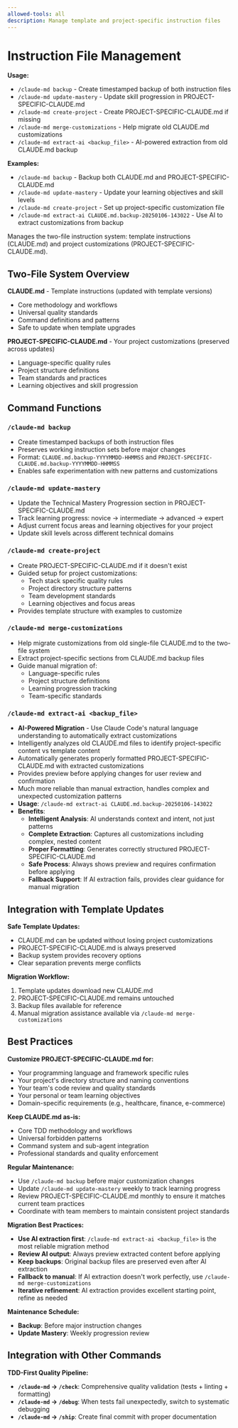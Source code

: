 ```yaml
---
allowed-tools: all
description: Manage template and project-specific instruction files
---
```

# Instruction File Management

**Usage:**
- `/claude-md backup` - Create timestamped backup of both instruction files
- `/claude-md update-mastery` - Update skill progression in PROJECT-SPECIFIC-CLAUDE.md
- `/claude-md create-project` - Create PROJECT-SPECIFIC-CLAUDE.md if missing
- `/claude-md merge-customizations` - Help migrate old CLAUDE.md customizations
- `/claude-md extract-ai <backup_file>` - AI-powered extraction from old CLAUDE.md backup

**Examples:**
- `/claude-md backup` - Backup both CLAUDE.md and PROJECT-SPECIFIC-CLAUDE.md
- `/claude-md update-mastery` - Update your learning objectives and skill levels
- `/claude-md create-project` - Set up project-specific customization file
- `/claude-md extract-ai CLAUDE.md.backup-20250106-143022` - Use AI to extract customizations from backup

Manages the two-file instruction system: template instructions (CLAUDE.md) and project customizations (PROJECT-SPECIFIC-CLAUDE.md).

## Two-File System Overview

**CLAUDE.md** - Template instructions (updated with template versions)
- Core methodology and workflows
- Universal quality standards
- Command definitions and patterns
- Safe to update when template upgrades

**PROJECT-SPECIFIC-CLAUDE.md** - Your project customizations (preserved across updates)
- Language-specific quality rules
- Project structure definitions
- Team standards and practices  
- Learning objectives and skill progression

## Command Functions

### **`/claude-md backup`**
- Create timestamped backups of both instruction files
- Preserves working instruction sets before major changes
- Format: `CLAUDE.md.backup-YYYYMMDD-HHMMSS` and `PROJECT-SPECIFIC-CLAUDE.md.backup-YYYYMMDD-HHMMSS`
- Enables safe experimentation with new patterns and customizations

### **`/claude-md update-mastery`**
- Update the Technical Mastery Progression section in PROJECT-SPECIFIC-CLAUDE.md
- Track learning progress: novice → intermediate → advanced → expert
- Adjust current focus areas and learning objectives for your project
- Update skill levels across different technical domains

### **`/claude-md create-project`**
- Create PROJECT-SPECIFIC-CLAUDE.md if it doesn't exist
- Guided setup for project customizations:
  - Tech stack specific quality rules
  - Project directory structure patterns
  - Team development standards
  - Learning objectives and focus areas
- Provides template structure with examples to customize

### **`/claude-md merge-customizations`**
- Help migrate customizations from old single-file CLAUDE.md to the two-file system
- Extract project-specific sections from CLAUDE.md backup files
- Guide manual migration of:
  - Language-specific rules
  - Project structure definitions
  - Learning progression tracking
  - Team-specific standards

### **`/claude-md extract-ai <backup_file>`**
- **AI-Powered Migration** - Use Claude Code's natural language understanding to automatically extract customizations
- Intelligently analyzes old CLAUDE.md files to identify project-specific content vs template content
- Automatically generates properly formatted PROJECT-SPECIFIC-CLAUDE.md with extracted customizations
- Provides preview before applying changes for user review and confirmation
- Much more reliable than manual extraction, handles complex and unexpected customization patterns
- **Usage**: `/claude-md extract-ai CLAUDE.md.backup-20250106-143022`
- **Benefits**:
  - **Intelligent Analysis**: AI understands context and intent, not just patterns
  - **Complete Extraction**: Captures all customizations including complex, nested content
  - **Proper Formatting**: Generates correctly structured PROJECT-SPECIFIC-CLAUDE.md
  - **Safe Process**: Always shows preview and requires confirmation before applying
  - **Fallback Support**: If AI extraction fails, provides clear guidance for manual migration

## Integration with Template Updates

**Safe Template Updates:**
- CLAUDE.md can be updated without losing project customizations
- PROJECT-SPECIFIC-CLAUDE.md is always preserved
- Backup system provides recovery options
- Clear separation prevents merge conflicts

**Migration Workflow:**
1. Template updates download new CLAUDE.md
2. PROJECT-SPECIFIC-CLAUDE.md remains untouched
3. Backup files available for reference
4. Manual migration assistance available via `/claude-md merge-customizations`

## Best Practices

**Customize PROJECT-SPECIFIC-CLAUDE.md for:**
- Your programming language and framework specific rules
- Your project's directory structure and naming conventions
- Your team's code review and quality standards
- Your personal or team learning objectives
- Domain-specific requirements (e.g., healthcare, finance, e-commerce)

**Keep CLAUDE.md as-is:**
- Core TDD methodology and workflows
- Universal forbidden patterns
- Command system and sub-agent integration
- Professional standards and quality enforcement

**Regular Maintenance:**
- Use `/claude-md backup` before major customization changes
- Update `/claude-md update-mastery` weekly to track learning progress
- Review PROJECT-SPECIFIC-CLAUDE.md monthly to ensure it matches current team practices
- Coordinate with team members to maintain consistent project standards

**Migration Best Practices:**
- **Use AI extraction first**: `/claude-md extract-ai <backup_file>` is the most reliable migration method
- **Review AI output**: Always preview extracted content before applying
- **Keep backups**: Original backup files are preserved even after AI extraction
- **Fallback to manual**: If AI extraction doesn't work perfectly, use `/claude-md merge-customizations`
- **Iterative refinement**: AI extraction provides excellent starting point, refine as needed

**Maintenance Schedule:**
- **Backup**: Before major instruction changes
- **Update Mastery**: Weekly progression review
## Integration with Other Commands



**TDD-First Quality Pipeline:**
- **`/claude-md` → `/check`**: Comprehensive quality validation (tests + linting + formatting)
- **`/claude-md` → `/debug`**: When tests fail unexpectedly, switch to systematic debugging  
- **`/claude-md` → `/ship`**: Create final commit with proper documentation